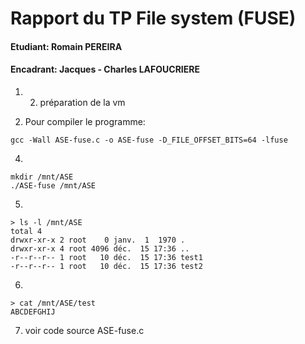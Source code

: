 # Rapport du TP File system (FUSE)

#### Etudiant: Romain PEREIRA
#### Encadrant: Jacques ‐ Charles LAFOUCRIERE

1) 2) préparation de la vm

3) Pour compiler le programme:
```shell
gcc -Wall ASE-fuse.c -o ASE-fuse -D_FILE_OFFSET_BITS=64 -lfuse
```

4)
```shell
mkdir /mnt/ASE
./ASE-fuse /mnt/ASE
```

5)
```shell
> ls -l /mnt/ASE
total 4
drwxr-xr-x 2 root    0 janv.  1  1970 .
drwxr-xr-x 4 root 4096 déc.  15 17:36 ..
-r--r--r-- 1 root   10 déc.  15 17:36 test1
-r--r--r-- 1 root   10 déc.  15 17:36 test2
```

6) 
```shell
> cat /mnt/ASE/test
ABCDEFGHIJ
```

7) voir code source ASE-fuse.c
